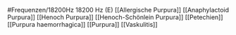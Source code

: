 #Frequenzen/18200Hz
18200 Hz (E)
[[Allergische Purpura]]
[[Anaphylactoid Purpura]]
[[Henoch Purpura]]
[[Henoch-Schönlein Purpura]]
[[Petechien]]
[[Purpura haemorrhagica]]
[[Purpura]]
[[Vaskulitis]]